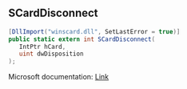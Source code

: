 ## SCardDisconnect

```csharp
[DllImport("winscard.dll", SetLastError = true)]
public static extern int SCardDisconnect(
   IntPtr hCard,
   uint dwDisposition
);
```

Microsoft documentation: [Link](https://docs.microsoft.com/en-us/windows/win32/api/winscard/nf-winscard-scarddisconnect)

